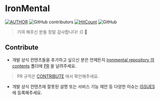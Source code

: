 # IronMental

[![AUTHOR](https://img.shields.io/badge/author-Devrother-lightgray)](https://github.com/Devrother)
![GitHub contributors](https://img.shields.io/github/contributors/devrother/ironmental?style=flat-square)
[![HitCount](http://hits.dwyl.io/devrother/ironmental.svg)](http://hits.dwyl.io/devrother/ironmental)
![GitHub](https://img.shields.io/github/license/devrother/ironmental?style=flat-square)

> 기여 해주신 분들 정말 감사합니다! :D :pray:

## Contribute

* 개발 상식 컨텐츠들을 추가하고 싶으신 분은 언제든지 [ironmental repository 의 contents](https://github.com/Devrother/ironmental/tree/master/contents) 폴더에 [PR](https://github.com/Devrother/ironmental/pulls) 을 날려주세요. 

> PR 규칙은 [CONTRIBUTE](https://github.com/Devrother/ironmental/tree/master/CONTRIBUTE.md) 에서 확인해주세요.

* 개발 상식 컨텐츠에 잘못된 설명 또는 서비스 기능 제안 등 다양한 이슈는 [ISSUES](https://github.com/Devrother/ironmental/issues) 에 등록해주세요.